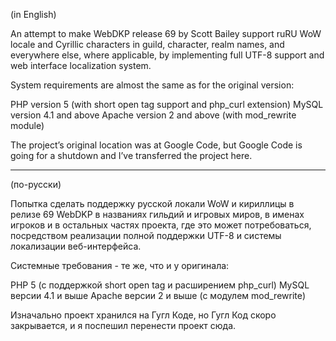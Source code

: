 (in English)

An attempt to make WebDKP release 69 by Scott Bailey support ruRU WoW locale and Cyrillic characters in guild, character, realm names, and everywhere else, where applicable, by implementing full UTF-8 support and web interface localization system.

System requirements are almost the same as for the original version:

PHP version 5 (with short open tag support and php_curl extension)
MySQL version 4.1 and above
Apache version 2 and above (with mod_rewrite module)

The project’s original location was at Google Code, but Google Code is going for a shutdown and I’ve transferred the project here.

* * *

(по-русски)

Попытка сделать поддержку русской локали WoW и кириллицы в релизе 69 WebDKP в названиях гильдий и игровых миров, в именах игроков и в остальных частях проекта, где это может потребоваться, посредством реализации полной поддержки UTF-8 и системы локализации веб-интерфейса.

Системные требования - те же, что и у оригинала:

PHP 5 (с поддержкой short open tag и расширением php_curl)
MySQL версии 4.1 и выше
Apache версии 2 и выше (с модулем mod_rewrite)

Изначально проект хранился на Гугл Коде, но Гугл Код скоро закрывается, и я поспешил перенести проект сюда.
